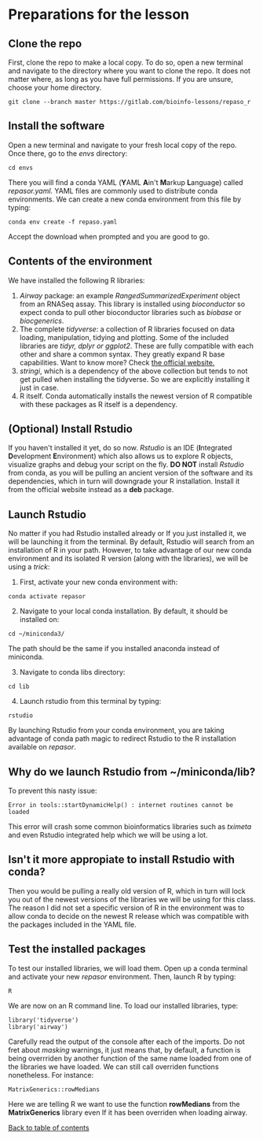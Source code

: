 # Preparations for the lesson

## Clone the repo
First, clone the repo to make a local copy. To do so, open a new terminal and navigate to
the directory where you want to clone the repo. It does not matter where, as long as you
have full permissions. If you are unsure, choose your home directory.

````
git clone --branch master https://gitlab.com/bioinfo-lessons/repaso_r
````

## Install the software
Open a new terminal and navigate to your fresh local copy of the repo. Once there,
go to the _envs_ directory:
````
cd envs
````
 There you will find a conda YAML (**Y**AML **A**in't **M**arkup **L**anguage) called _repasor.yaml._  YAML files are commonly used to distribute conda environments. We can create a new conda environment from this file by typing:
````
conda env create -f repaso.yaml
````
Accept the download when prompted and you are good to go.

## Contents of the environment

We have installed the following R libraries:

1. _Airway_ package: an example _RangedSummarizedExperiment_ object from an RNASeq assay. This library is installed using _bioconductor_ so expect conda to pull other bioconductor libraries such as _biobase_ or _biocgenerics_.
1. The complete _tidyverse_: a collection of R libraries focused on data loading, manipulation, tidying and plotting. Some of the included libraries are _tidyr, dplyr or ggplot2_. These are fully compatible with each other and share a common syntax. They greatly expand R base capabilities. Want to know more? Check [the official website.](https://www.tidyverse.org/)
1. _stringi_, which is a dependency of the above collection but tends to not get pulled when installing the tidyverse. So we are explicitly installing it just in case.
1. R itself. Conda automatically installs the newest version of R compatible with these packages as R itself is a dependency. 

## (Optional) Install Rstudio ##
If you haven't installed it yet, do so now. _Rstudio_ is an IDE (**I**ntegrated **D**evelopment **E**nvironment) which also allows us to explore R objects, visualize graphs and debug your script on the fly.  **DO NOT** install _Rstudio_ from conda, as you will be pulling an ancient version of the software and its dependencies, which in turn will downgrade your R installation. Install it from the official website instead as a **deb** package.

## Launch Rstudio ##
No matter if you had Rstudio installed already or If you just installed it, we will be launching it from the terminal. By default, Rstudio will search from an installation of R in your path. However, to take advantage of our new conda environment and its isolated R version (along with the libraries), we will be using a _trick_:

1. First, activate your new conda environment with:
````
conda activate repasor
````
2. Navigate to your local conda installation. By default, it should be installed on:
````
cd ~/miniconda3/
````
The path should be the same if you installed anaconda instead of miniconda.

3. Navigate to conda libs directory:
````
cd lib
````
4. Launch rstudio from this terminal by typing:
````
rstudio
````

By launching Rstudio from your conda environment, you are taking advantage of conda path magic to redirect Rstudio to the R installation available 
on _repasor_. 

## Why do we launch Rstudio from ~/miniconda/lib?
To prevent this nasty issue:
````
Error in tools::startDynamicHelp() : internet routines cannot be loaded
````
This error will crash some common bioinformatics libraries such as _tximeta_ and even Rstudio integrated help which we will be using a lot. 

## Isn't it more appropiate to install Rstudio with conda?
Then you would be pulling a really old version of R, which in turn will lock you out of the newest versions of the libraries we will be using for this class. The reason I did not set a specific version of R in the environment was to allow conda to decide on the newest R release which was compatible with the packages included in the YAML file. 


## Test the installed packages
To test our installed libraries, we will load them. Open up a conda terminal and activate your new _repasor_ environment. Then, launch R by typing:
```
R
```
We are now on an R command line. To load our installed libraries, type:

````
library('tidyverse')
library('airway')
````
Carefully read the output of the console after each of the imports. Do not fret about _masking_ warnings, it just means that, by default, a function
is being overrriden by another function of the same name loaded from one of the libraries we have loaded. We can still call overriden functions nonetheless. For instance:
````
MatrixGenerics::rowMedians
````
Here we are telling R we want to use the function **rowMedians** from the **MatrixGenerics** library even If it has been overriden when loading airway.

[Back to table of contents](../README.md/#table-of-contents)